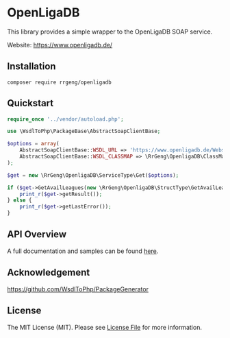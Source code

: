 # OpenLigaDB

This library provides a simple wrapper to the OpenLigaDB SOAP service.

Website: https://www.openligadb.de/

## Installation
```
composer require rrgeng/openligadb
```

## Quickstart
```php
require_once '../vendor/autoload.php';

use \WsdlToPhp\PackageBase\AbstractSoapClientBase;

$options = array(
    AbstractSoapClientBase::WSDL_URL => 'https://www.openligadb.de/Webservices/Sportsdata.asmx?WSDL',
    AbstractSoapClientBase::WSDL_CLASSMAP => \RrGeng\OpenligaDB\ClassMap::get(),
);

$get = new \RrGeng\OpenligaDB\ServiceType\Get($options);

if ($get->GetAvailLeagues(new \RrGeng\OpenligaDB\StructType\GetAvailLeagues()) !== false) {
    print_r($get->getResult());
} else {
    print_r($get->getLastError());
}
```

## API Overview
A full documentation and samples can be found [here](https://github.com/OpenLigaDB/OpenLigaDB-Samples).

## Acknowledgement
https://github.com/WsdlToPhp/PackageGenerator

## License
The MIT License (MIT). Please see [License File](LICENSE) for more information.
